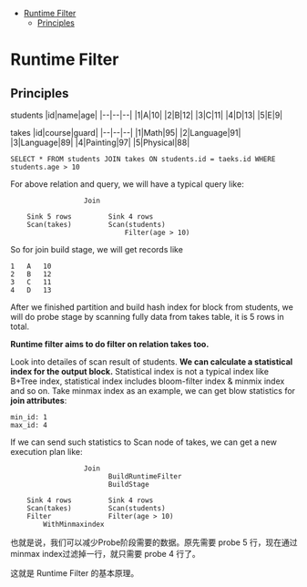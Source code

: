 
<!-- @import "[TOC]" {cmd="toc" depthFrom=1 depthTo=6 orderedList=false} -->

<!-- code_chunk_output -->

- [Runtime Filter](#runtime-filter)
  - [Principles](#principles)

<!-- /code_chunk_output -->


# Runtime Filter
## Principles
students
|id|name|age|
|--|--|--|
|1|A|10|
|2|B|12|
|3|C|11|
|4|D|13|
|5|E|9|

takes
|id|course|guard|
|--|--|--|
|1|Math|95|
|2|Language|91|
|3|Language|89|
|4|Painting|97|
|5|Physical|88|

`SELECT * FROM students JOIN takes ON students.id = taeks.id WHERE students.age > 10`

For above relation and query, we will have a typical query like:
```text
                  Join

    Sink 5 rows         Sink 4 rows
    Scan(takes)         Scan(students)
                            Filter(age > 10)
```
So for join build stage, we will get records like
```text
1   A   10
2   B   12
3   C   11
4   D   13
```
After we finished partition and build hash index for block from students, we will do probe stage by scanning fully data from takes table, it is 5 rows in total.

**Runtime filter aims to do filter on relation takes too.**

Look into detailes of scan result of students. **We can calculate a statistical index for the output block.** Statistical index is not a typical index like B+Tree index, statistical index includes bloom-filter index & minmix index and so on. Take minmax index as an example, we can get blow statistics for **join attributes**:
```text
min_id: 1
max_id: 4
```
If we can send such statistics to Scan node of takes, we can get a new execution plan like:
```text
                  Join
                        BuildRuntimeFilter
                        BuildStage

    Sink 4 rows         Sink 4 rows
    Scan(takes)         Scan(students)
    Filter              Filter(age > 10)
        WithMinmaxindex  
```
也就是说，我们可以减少Probe阶段需要的数据。原先需要 probe 5 行，现在通过minmax index过滤掉一行，就只需要 probe 4 行了。

这就是 Runtime Filter 的基本原理。